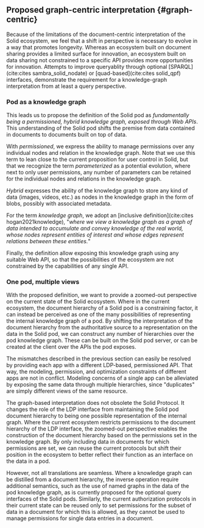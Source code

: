 ## Proposed graph-centric interpretation {#graph-centric}

Because of the limitations of the document-centric interpretation of the Solid ecosystem,
we feel that a shift in perspective is necessary 
to evolve in a way that promotes longevity.
Whereas an ecosystem built on document sharing
provides a limited surface for innovation,
an ecosystem built on data sharing
not constrained to a specific API
provides more opportunities for innovation.
Attempts to improve queryablity
through optional [SPARQL](cite:cites sambra_solid_nodate) 
or [quad-based](cite:cites solid_qpf) interfaces,
demonstrate the requirement
for a knowledge-graph interpretation
from at least a query perspective.

### Pod as a knowledge graph

This leads us to propose the definition of the Solid pod as *fundamentally being a permissioned, hybrid knowledge graph, exposed through Web APIs*.
This understanding of the Solid pod shifts the premise from data contained in documents to documents built on top of data.

<!-- permissioned -->
With *permissioned*, we express the ability to manage permissions over any individual nodes and relation in the knowledge graph.
Note that we use this term to lean close to the current proposition for user control in Solid, 
but that we recognize the term *parameterized* as a potential evolution, where next to only user permissions,
any number of parameters can be retained for the individual nodes and relations in the knowledge graph. 

<!-- hybrid -->
*Hybrid* expresses the ability of the knowledge graph to store any kind of data (images, videos, etc.) as nodes in the knowledge graph 
in the form of blobs, possibly with associated metadata.

<!-- knowledge grap -->
For the term *knowledge graph*, 
we adopt an [inclusive definition](cite:cites hogan2021knowledge),
"*where we view a knowledge graph as a graph of data intended to accumulate and convey knowledge of the real world,
whose nodes represent entities of interest and whose edges represent relations between these entities.*"

<!-- Web APIs -->
Finally, the definition allow exposing this knowledge graph using any suitable Web API,
so that the possibilities of the ecosystem are not constrained by the capabilities of any single API.

### One pod, multiple views
<!-- The interpretation -->
With the proposed definition, we want to provide a zoomed-out perspective on the current state of the Solid ecosystem.
Where in the current ecosystem, the document hierarchy of a Solid pod is a constraining factor,
it can instead be perceived as one of the many possibilities
of representing the internal knowledge graph of a pod.
By shifting the interpretation of the document hierarchy from the authoritative source
to a representation on the data in the Solid pod, we can construct any number of hierarchies 
over the pod knowledge graph.
These can be built on the Solid pod server, or can be created at the client
over the APIs the pod exposes.

The mismatches described in the previous section
can easily be resolved by providing each app with a different LDP-based, permissioned API.
That way, the modeling, permission, and optimization constraints
of different apps are not in conflict.
Modeling concerns of a single app can be alleviated
by exposing the same data through multiple hierarchies,
since "duplicates" are simply different views of the same resource.

<!-- The current Solid protocol as a KG -->
The graph-based interpretation
does not obsolete the Solid Protocol.
It changes the role
of the LDP interface from maintaining the Solid pod document hierarchy
to being one possible representation of the internal graph.
Where the current ecosystem restricts permissions to the document
hierarchy of the LDP interface, the zoomed-out perspective
enables the construction of the document hierarchy based on 
the permissions set in the knowledge graph.
By only including data in documents for which permissions are set,
we can reuse the current protocols 
but shift their position in the ecosystem to better 
reflect their function as an interface on the data in a pod.

However, not all translations are seamless.
Where a knowledge graph can be distilled from a document hierarchy,
the inverse operation require additional semantics,
such as the use of named graphs in the data of the pod knowledge graph,
as is currently proposed for the optional query interfaces of the Solid pods.
Similarly, the current authorization protocols in their current state can be reused
only to set permissions for the subset of data in a document for which this is allowed,
as they cannot be used to manage permissions for single data entries in a document.

<!-- Make point that a document FUNDAMENTALLY is built on application assumptions -->

<!-- Synthese: perfect naast elkaar leven -->

<!-- Make harsher point maybe -->

<!-- Mkae point van Comparible on READ - problems of writing and management for data are problematic on document structure -->




















